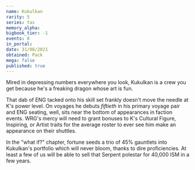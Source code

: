 ```yaml
---
name: Kukulkan
rarity: 5
series: tas
memory_alpha:
bigbook_tier: -1
events: 8
in_portal:
date: 31/08/2021
obtained: Pack
mega: false
published: true
---
```


Mired in depressing numbers everywhere you look, Kukulkan is a crew you get because he's a freaking dragon whose art is fun.

That dab of ENG tacked onto his skill set frankly doesn't move the needle at K's power level. On voyages he debuts *fiftieth* in his primary voyage pair and ENG seating, well, sits near the bottom of appearances in faction events. WRG's mercy will need to grant bonuses to K's Cultural Figure, Inspiring, or Artist traits for the average roster to ever see him make an appearance on their shuttles.

In the "what if?" chapter, fortune seeds a trio of 45% gauntlets into Kukulkan's portfolio which will never bloom, thanks to dire proficiencies. At least a few of us will be able to sell that Serpent polestar for 40,000 ISM in a few years.
